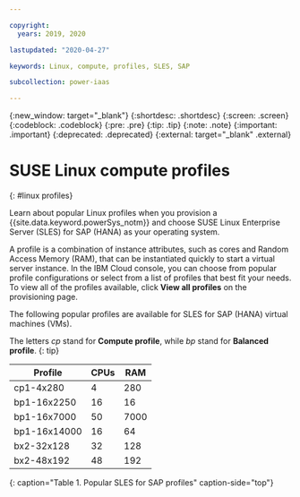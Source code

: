 ```yaml
---

copyright:
  years: 2019, 2020

lastupdated: "2020-04-27"

keywords: Linux, compute, profiles, SLES, SAP

subcollection: power-iaas

---
```


{:new_window: target="_blank"}
{:shortdesc: .shortdesc}
{:screen: .screen}
{:codeblock: .codeblock}
{:pre: .pre}
{:tip: .tip}
{:note: .note}
{:important: .important}
{:deprecated: .deprecated}
{:external: target="_blank" .external}

# SUSE Linux compute profiles
{: #linux profiles}

Learn about popular Linux profiles when you provision a {{site.data.keyword.powerSys_notm}} and choose SUSE Linux Enterprise Server (SLES) for SAP (HANA) as your operating system.

A profile is a combination of instance attributes, such as cores and Random Access Memory (RAM), that can be instantiated quickly to start a virtual server instance. In the IBM Cloud console, you can choose from popular profile configurations or select from a list of profiles that best fit your needs. To view all of the profiles available, click **View all profiles** on the provisioning page.

The following popular profiles are available for SLES for SAP (HANA) virtual machines (VMs).

The letters *cp* stand for **Compute profile**, while *bp* stand for **Balanced profile**.
{: tip}

| Profile      | CPUs | RAM  |
| ------------ | ---- | ---- |
| cp1-4x280    | 4    | 280  |
| bp1-16x2250  | 16   | 16   |
| bp1-16x7000  | 50   | 7000 |
| bp1-16x14000 | 16   | 64   |
| bx2-32x128   | 32   | 128  |
| bx2-48x192   | 48   | 192  |
{: caption="Table 1. Popular SLES for SAP profiles" caption-side="top"}

